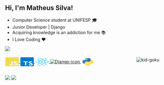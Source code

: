 ## Hi, I'm Matheus Silva!
- Computer Science student at UNIFESP 🎓
- Junior Developer | Django
- Acquiring knowledge is an addiction for me 📚
- I Love Coding ❤️

<div align="left">
  <a href="https://github.com/matheuxito">
  <img width=50% src="https://github-readme-stats.vercel.app/api?username=matheuxito&show_icons=true&theme=github_dark&include_all_commits=true&count_private=true"/>
</div>
  
<div width=60% style="display: inline_block"><br>
  <img align="center" alt="Js-icon" height="30em" width="45em" src="https://raw.githubusercontent.com/devicons/devicon/master/icons/javascript/javascript-plain.svg">
  <img align="center" alt="Ts-icon" height="30em" width="45em" src="https://raw.githubusercontent.com/devicons/devicon/master/icons/typescript/typescript-plain.svg">
  <img align="center" alt="React-icon" height="30em" width="45em" src="https://raw.githubusercontent.com/devicons/devicon/master/icons/react/react-original.svg">
  <img align="center" alt="Django-icon" height="30em" width="45em" src="https://cdn.jsdelivr.net/gh/devicons/devicon/icons/django/django-plain.svg">
  <img align="center" alt="Python-icon" height="30em" width="45em"" src="https://raw.githubusercontent.com/devicons/devicon/master/icons/python/python-original.svg">
  <img align="right" alt="kid-goku" height="130em" src="https://github.com/matheuxito/matheuxito/blob/main/kid-goku.png">
</div>

  ##

<div>
  <a href = "mailto:matheus.souza28042001@gmail.com"><img src="https://img.shields.io/badge/-Gmail-%23333?style=for-the-badge&logo=gmail&logoColor=white" target="_blank"></a>
  <a href="https://www.linkedin.com/in/matheus-silva-563ab61b8/" target="_blank"><img src="https://img.shields.io/badge/-LinkedIn-%230077B5?style=for-the-badge&logo=linkedin&logoColor=white" target="_blank"></a>
</div>
  

